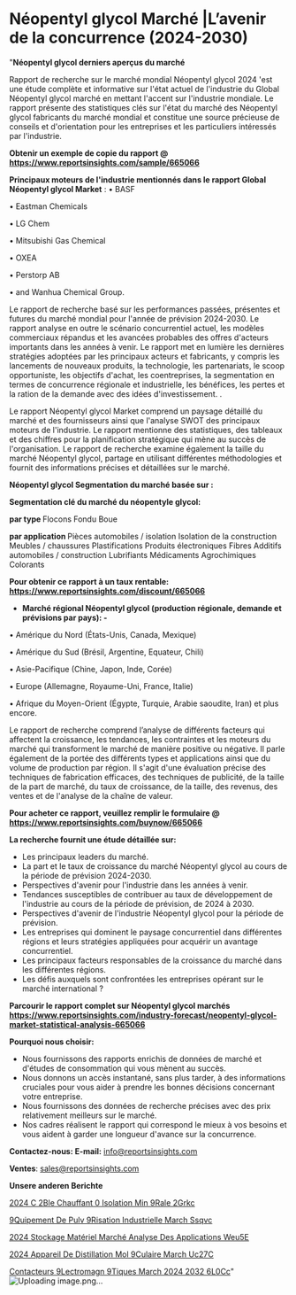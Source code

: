 # Néopentyl glycol Marché |L’avenir de la concurrence (2024-2030)

"<strong>Néopentyl glycol derniers aperçus du marché</strong>

Rapport de recherche sur le marché mondial Néopentyl glycol 2024 'est une étude complète et informative sur l'état actuel de l'industrie du Global Néopentyl glycol marché en mettant l'accent sur l'industrie mondiale. Le rapport présente des statistiques clés sur l'état du marché des Néopentyl glycol fabricants du marché mondial et constitue une source précieuse de conseils et d'orientation pour les entreprises et les particuliers intéressés par l'industrie.

<strong>Obtenir un exemple de copie du rapport @ <a href=https://www.reportsinsights.com/sample/665066>https://www.reportsinsights.com/sample/665066</a></strong>

<strong>Principaux moteurs de l'industrie mentionnés dans le rapport Global Néopentyl glycol Market</strong> :
• BASF

• Eastman Chemicals

• LG Chem

• Mitsubishi Gas Chemical

• OXEA

• Perstorp AB

• and Wanhua Chemical Group.

Le rapport de recherche basé sur les performances passées, présentes et futures du marché mondial pour l'année de prévision 2024-2030. Le rapport analyse en outre le scénario concurrentiel actuel, les modèles commerciaux répandus et les avancées probables des offres d'acteurs importants dans les années à venir. Le rapport met en lumière les dernières stratégies adoptées par les principaux acteurs et fabricants, y compris les lancements de nouveaux produits, la technologie, les partenariats, le scoop opportuniste, les objectifs d'achat, les coentreprises, la segmentation en termes de concurrence régionale et industrielle, les bénéfices, les pertes et la ration de la demande avec des idées d'investissement. .

Le rapport Néopentyl glycol Market comprend un paysage détaillé du marché et des fournisseurs ainsi que l'analyse SWOT des principaux moteurs de l'industrie. Le rapport mentionne des statistiques, des tableaux et des chiffres pour la planification stratégique qui mène au succès de l'organisation. Le rapport de recherche examine également la taille du marché Néopentyl glycol, partage en utilisant différentes méthodologies et fournit des informations précises et détaillées sur le marché.

<strong>Néopentyl glycol Segmentation du marché basée sur :</strong>

<strong> Segmentation clé du marché du néopentyle glycol: </strong>

<strong> par type </strong>
Flocons
Fondu
Boue

<strong> par application </strong>
Pièces automobiles / isolation
Isolation de la construction
Meubles / chaussures
Plastifications
Produits électroniques
Fibres
Additifs automobiles / construction
Lubrifiants
Médicaments
Agrochimiques
Colorants

<strong>Pour obtenir ce rapport à un taux rentable: <a href=https://www.reportsinsights.com/discount/665066>https://www.reportsinsights.com/discount/665066</a></strong>
<ul>
  <li><strong>Marché régional Néopentyl glycol (production régionale, demande et prévisions par pays): -</strong></li>
</ul>
• Amérique du Nord (États-Unis, Canada, Mexique)

• Amérique du Sud (Brésil, Argentine, Equateur, Chili)

• Asie-Pacifique (Chine, Japon, Inde, Corée)

• Europe (Allemagne, Royaume-Uni, France, Italie)

• Afrique du Moyen-Orient (Égypte, Turquie, Arabie saoudite, Iran) et plus encore.

Le rapport de recherche comprend l’analyse de différents facteurs qui affectent la croissance, les tendances, les contraintes et les moteurs du marché qui transforment le marché de manière positive ou négative. Il parle également de la portée des différents types et applications ainsi que du volume de production par région. Il s'agit d'une évaluation précise des techniques de fabrication efficaces, des techniques de publicité, de la taille de la part de marché, du taux de croissance, de la taille, des revenus, des ventes et de l'analyse de la chaîne de valeur.

<strong>Pour acheter ce rapport, veuillez remplir le formulaire @   <a href=https://www.reportsinsights.com/buynow/665066>https://www.reportsinsights.com/buynow/665066</a></strong>

<strong>La recherche fournit une étude détaillée sur:</strong>
<ul>
  <li>Les principaux leaders du marché.</li>
  <li>La part et le taux de croissance du marché Néopentyl glycol au cours de la période de prévision 2024-2030.</li>
  <li>Perspectives d'avenir pour l'industrie dans les années à venir.</li>
  <li>Tendances susceptibles de contribuer au taux de développement de l'industrie au cours de la période de prévision, de 2024 à 2030.</li>
  <li>Perspectives d'avenir de l'industrie Néopentyl glycol pour la période de prévision.</li>
  <li>Les entreprises qui dominent le paysage concurrentiel dans différentes régions et leurs stratégies appliquées pour acquérir un avantage concurrentiel.</li>
  <li>Les principaux facteurs responsables de la croissance du marché dans les différentes régions.</li>
  <li>Les défis auxquels sont confrontées les entreprises opérant sur le marché international ?</li>
</ul>

<strong>Parcourir le rapport complet sur Néopentyl glycol marchés <a href=https://www.reportsinsights.com/industry-forecast/neopentyl-glycol-market-statistical-analysis-665066>https://www.reportsinsights.com/industry-forecast/neopentyl-glycol-market-statistical-analysis-665066</a></strong>

<strong>Pourquoi nous choisir:</strong>
<ul>
  <li>Nous fournissons des rapports enrichis de données de marché et d'études de consommation qui vous mènent au succès.</li>
  <li>Nous donnons un accès instantané, sans plus tarder, à des informations cruciales pour vous aider à prendre les bonnes décisions concernant votre entreprise.</li>
  <li>Nous fournissons des données de recherche précises avec des prix relativement meilleurs sur le marché.</li>
  <li>Nos cadres réalisent le rapport qui correspond le mieux à vos besoins et vous aident à garder une longueur d'avance sur la concurrence.</li>
</ul>
<strong>Contactez-nous:
</strong><strong>E-mail:</strong> <a href=mailto:info@reportsinsights.com>info@reportsinsights.com</a>

<strong>Ventes</strong>: <a href=mailto:sales@reportsinsights.com>sales@reportsinsights.com</a>

<strong>Unsere anderen Berichte</strong>

<a href=https://www.linkedin.com/pulse/2024-c%C3%A2ble-chauffant-%C3%A0-isolation-min%C3%A9rale-2grkc/>2024 C 2Ble Chauffant  0 Isolation Min 9Rale 2Grkc</a>

<a href=https://www.linkedin.com/pulse/%C3%A9quipement-de-pulv%C3%A9risation-industrielle-march%C3%A9-ssqvc/> 9Quipement De Pulv 9Risation Industrielle March Ssqvc</a>

<a href=https://www.linkedin.com/pulse/2024-stockage-matériel-marché-analyse-des-applications-weu5e/>2024 Stockage Matériel Marché Analyse Des Applications Weu5E</a>

<a href=https://www.linkedin.com/pulse/2024-appareil-de-distillation-mol%C3%A9culaire-march%C3%A9-uc27c/>2024 Appareil De Distillation Mol 9Culaire March Uc27C</a>

<a href=https://www.linkedin.com/pulse/contacteurs-%C3%A9lectromagn%C3%A9tiques-march%C3%A9-2024-2032-6l0cc/>Contacteurs  9Lectromagn 9Tiques March 2024 2032 6L0Cc</a>"
![Uploading image.png…]()
